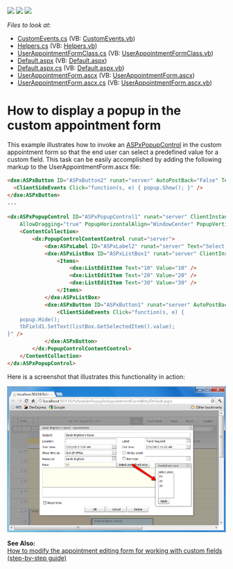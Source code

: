 <!-- default badges list -->
![](https://img.shields.io/endpoint?url=https://codecentral.devexpress.com/api/v1/VersionRange/128546506/15.2.4%2B)
[![](https://img.shields.io/badge/Open_in_DevExpress_Support_Center-FF7200?style=flat-square&logo=DevExpress&logoColor=white)](https://supportcenter.devexpress.com/ticket/details/E4135)
[![](https://img.shields.io/badge/📖_How_to_use_DevExpress_Examples-e9f6fc?style=flat-square)](https://docs.devexpress.com/GeneralInformation/403183)
<!-- default badges end -->
<!-- default file list -->
*Files to look at*:

* [CustomEvents.cs](./CS/WebSite/App_Code/CustomEvents.cs) (VB: [CustomEvents.vb](./VB/WebSite/App_Code/CustomEvents.vb))
* [Helpers.cs](./CS/WebSite/App_Code/Helpers.cs) (VB: [Helpers.vb](./VB/WebSite/App_Code/Helpers.vb))
* [UserAppointmentFormClass.cs](./CS/WebSite/App_Code/UserAppointmentFormClass.cs) (VB: [UserAppointmentFormClass.vb](./VB/WebSite/App_Code/UserAppointmentFormClass.vb))
* [Default.aspx](./CS/WebSite/Default.aspx) (VB: [Default.aspx](./VB/WebSite/Default.aspx))
* [Default.aspx.cs](./CS/WebSite/Default.aspx.cs) (VB: [Default.aspx.vb](./VB/WebSite/Default.aspx.vb))
* [UserAppointmentForm.ascx](./CS/WebSite/MyForms/UserAppointmentForm.ascx) (VB: [UserAppointmentForm.ascx](./VB/WebSite/MyForms/UserAppointmentForm.ascx))
* [UserAppointmentForm.ascx.cs](./CS/WebSite/MyForms/UserAppointmentForm.ascx.cs) (VB: [UserAppointmentForm.ascx.vb](./VB/WebSite/MyForms/UserAppointmentForm.ascx.vb))
<!-- default file list end -->
# How to display a popup in the custom appointment form


<p>This example illustrates how to invoke an <a href="http://documentation.devexpress.com/#AspNet/clsDevExpressWebASPxPopupControlASPxPopupControltopic"><u>ASPxPopupControl</u></a> in the custom appointment form so that the end user can select a predefined value for a custom field. This task can be easily accomplished by adding the following markup to the UserAppointmentForm.ascx file:<br />
</p>

```aspx
<dxe:ASPxButton ID="ASPxButton2" runat="server" AutoPostBack="False" Text="Select predefined price">
  <ClientSideEvents Click="function(s, e) { popup.Show(); }" />
</dxe:ASPxButton>
...

<dx:ASPxPopupControl ID="ASPxPopupControl1" runat="server" ClientInstanceName="popup" Height="87px" Width="156px" 
    AllowDragging="true" PopupHorizontalAlign="WindowCenter" PopupVerticalAlign="WindowCenter" HeaderText="Predefined price">
    <ContentCollection>
        <dx:PopupControlContentControl runat="server">
            <dxe:ASPxLabel ID="ASPxLabel2" runat="server" Text="Select price:" />
            <dxe:ASPxListBox ID="ASPxListBox1" runat="server" ClientInstanceName="listBox">
                <Items>
                    <dxe:ListEditItem Text="10" Value="10" />
                    <dxe:ListEditItem Text="20" Value="20" />
                    <dxe:ListEditItem Text="30" Value="30" />
                </Items>
            </dxe:ASPxListBox>
            <dxe:ASPxButton ID="ASPxButton1" runat="server" AutoPostBack="False" Text="Apply">
                <ClientSideEvents Click="function(s, e) {   
	popup.Hide();
    tbField1.SetText(listBox.GetSelectedItem().value);
}" />
            </dxe:ASPxButton>
        </dx:PopupControlContentControl>
    </ContentCollection>
</dx:ASPxPopupControl>

```

<p>Here is a screenshot that illustrates this functionality in action:</p><p><img src="https://raw.githubusercontent.com/DevExpress-Examples/how-to-display-a-popup-in-the-custom-appointment-form-e4135/15.2.4+/media/4796c657-3302-4d80-ba92-8e2c781e09c3.png"></p><p><strong>See Also:</strong><br />
<a href="http://documentation.devexpress.com/#AspNet/CustomDocument5464">How to modify the appointment editing form for working with custom fields (step-by-step guide)</a></p>

<br/>


